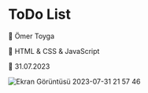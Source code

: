 <h1>ToDo List</h1>

<p>🏹 Ömer Toyga</p>
<p>🏹 HTML & CSS & JavaScript</p>
<p>🏹 31.07.2023</p>


![Ekran Görüntüsü 2023-07-31 21 57 46](https://github.com/xleyzor/ToDo-List/assets/122406455/e85d33ac-82bc-49a1-a1d8-d078f66bc852)



